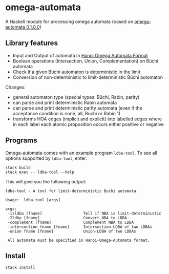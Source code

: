omega-automata
==============

A Haskell module for processing omega automata (based on [omega-automata 0.1.0.0](https://github.com/stefanjaax/omega-automata))


Library features
----------------

* Input and Output of automata in [Hanoi Omega Automata Format](https://github.com/adl/hoaf)
* Boolean operations (Intersection, Union, Complementation) on Büchi automata
* Check if a given Büchi automaton is deterministic in the limit
* Conversion of non-deterministic to limit-deterministic Büchi automaton

Changes:
* general automaton type (special types: Büchi, Rabin, parity)
* can parse and print deterministic Rabin automata
* can parse and print deterministic parity automata (even if the acceptance condition is none, all, Buchi or Rabin 1)
* transforms HOA edges (implicit and explicit) into labelled edges where in each label each atomic proposition occurs either positive or negative

Programs
--------

Omega-automata comes with an example program `ldba-tool`.
To see all options supported by `ldba-tool`, enter:
```
stack build
stack exec -- ldba-tool --help
```
This will give you the following output:
```
ldba-tool - A tool for limit-deterministic Buchi automata. 

Usage:  ldba-tool [args]

args:
 -isldba [fname]                  Tell if NBA is limit-deterministic
 -2ldba [fname]                   Convert NBA to LDBA
 -complement [fname]              Complement NBA to LDBA
 -intersection fname [fname]      Intersection-LDBA of two LDBAs
 -union fname [fname]             Union-LDBA of two LDBAs

 All automata must be specified in Hanoi-Omega-Automata format.
```

Install
-------
```
stack install
```
